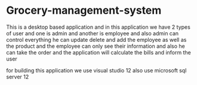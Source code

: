 # Grocery-management-system
This is a desktop based application and in this application we have 2 types of user and one is admin and another is employee and also admin can control everything he can update delete and add the employee as well as  the product and the employee can only see their information and also he can take the order and the application will calculate the bills and inform the user 


for building this application  we use visual studio 12 
also use microsoft sql server 12
